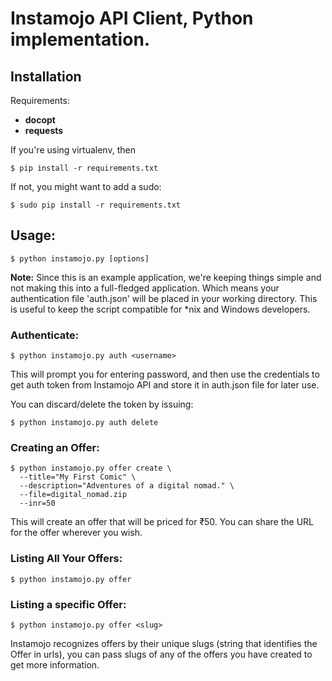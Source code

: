 # Instamojo API Client, Python implementation.

## Installation 

Requirements:

 * **docopt**
 * **requests**

If you're using virtualenv, then

    $ pip install -r requirements.txt

If not, you might want to add a sudo:

    $ sudo pip install -r requirements.txt


## Usage:

    $ python instamojo.py [options]

**Note:** Since this is an example application, we're keeping things simple and not making this into a full-fledged application. Which means your authentication file 'auth.json' will be placed in your working directory. This is useful to keep the script compatible for *nix and Windows developers.

### Authenticate:

    $ python instamojo.py auth <username>

This will prompt you for entering password, and then use the credentials to get auth token from Instamojo API and store it in auth.json file for later use.

You can discard/delete the token by issuing:

    $ python instamojo.py auth delete

### Creating an Offer:

    $ python instamojo.py offer create \
      --title="My First Comic" \
      --description="Adventures of a digital nomad." \
      --file=digital_nomad.zip
      --inr=50

This will create an offer that will be priced for ₹50. You 
can share the URL for the offer wherever you wish.

### Listing All Your Offers:

    $ python instamojo.py offer

### Listing a specific Offer:

    $ python instamojo.py offer <slug>

Instamojo recognizes offers by their unique slugs (string that identifies the Offer in urls), you can pass slugs of any of the offers you have created to get more information.


